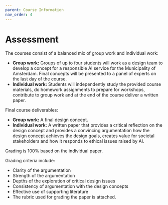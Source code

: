 ```yaml
---
parent: Course Information
nav_order: 4
---
```


# Assessment

The courses consist of a balanced mix of group work and individual work:

- **Group work:** Groups of up to four students will work as a design team to develop a concept for a responsible AI service for the Municipality of Amsterdam. Final concepts will be presented to a panel of experts on the last day of the course.
- **Individual work:** Students will independently study the provided course materials, do homework assignments to prepare for workshops, contribute to group work and at the end of the course deliver a written paper.

Final course deliverables:

- **Group work:** A final design concept.
- **Individual work:** A written paper that provides a critical reflection on the design concept and provides a convincing argumentation how the design concept achieves the design goals, creates value for societal stakeholders and how it responds to ethical issues raised by AI.

Grading is 100% based on the individual paper.

Grading criteria include:

- Clarity of the argumentation
- Strength of the argumentation
- Depths of the exploration of critical design issues
- Consistency of argumentation with the design concepts
- Effective use of supporting literature
- The rubric used for grading the paper is attached.